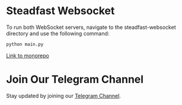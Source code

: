 # Steadfast Websocket

To run both WebSocket servers, navigate to the steadfast-websocket directory and use the following command:

```bash
python main.py
```

[Link to monorepo](https://github.com/narenkram/steadfast-monorepo)

# Join Our Telegram Channel

Stay updated by joining our [Telegram Channel](https://t.me/steadfastapp).
